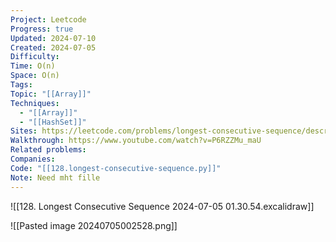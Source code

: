 ```yaml
---
Project: Leetcode
Progress: true
Updated: 2024-07-10
Created: 2024-07-05
Difficulty: 
Time: O(n)
Space: O(n)
Tags: 
Topic: "[[Array]]"
Techniques:
  - "[[Array]]"
  - "[[HashSet]]"
Sites: https://leetcode.com/problems/longest-consecutive-sequence/description/
Walkthrough: https://www.youtube.com/watch?v=P6RZZMu_maU
Related problems: 
Companies: 
Code: "[[128.longest-consecutive-sequence.py]]"
Note: Need mht fille
---
```


![[128. Longest Consecutive Sequence 2024-07-05 01.30.54.excalidraw]]







![[Pasted image 20240705002528.png]]